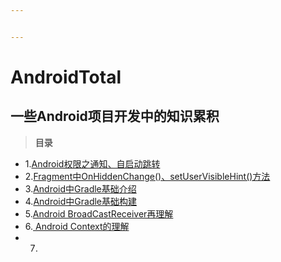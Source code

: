 ```yaml
---


---
```


<h1 id="androidtotal">AndroidTotal</h1>
<h2 id="一些android项目开发中的知识累积">一些Android项目开发中的知识累积</h2>
<blockquote>
<p><strong>目录</strong></p>
</blockquote>
<ul>
<li>1.<a href="https://github.com/zylaoshi/AndroidTotal/blob/master/Android%E6%9D%83%E9%99%90%E4%B9%8B%E9%80%9A%E7%9F%A5%E3%80%81%E8%87%AA%E5%90%AF%E5%8A%A8%E8%B7%B3%E8%BD%AC.md">Android权限之通知、自启动跳转</a></li>
<li>2.<a href="https://github.com/zylaoshi/AndroidTotal/blob/master/Fragment%E4%B8%ADonHiddenChanged%E3%80%81setUserVisibleHint%E8%A7%A6%E5%8F%91%E6%9D%A1%E4%BB%B6.md">Fragment中OnHiddenChange()、setUserVisibleHint()方法</a></li>
<li>3.<a href="https://github.com/zylaoshi/AndroidTotal/blob/master/Android%E4%B8%ADGradle%E5%9F%BA%E7%A1%80%E4%BB%8B%E7%BB%8D.md">Android中Gradle基础介绍</a></li>
<li>4.<a href="https://github.com/zylaoshi/AndroidTotal/blob/master/Android%E4%B8%ADGradle%E7%9A%84%E5%9F%BA%E7%A1%80%E6%9E%84%E5%BB%BA.md">Android中Gradle基础构建</a></li>
<li>5.<a href="https://github.com/LoganZy/AndroidTotal/blob/master/Android%20BroadCastReceiver%E5%86%8D%E7%90%86%E8%A7%A3.md">Android BroadCastReceiver再理解</a></li>
<li>6.<a href="https://github.com/LoganZy/AndroidTotal/blob/master/Android%20Context%E7%9A%84%E7%90%86%E8%A7%A3.md"> Android Context的理解</a></li>
<li>
<ol start="7">
<li></li>
</ol>
</li>
</ul>

